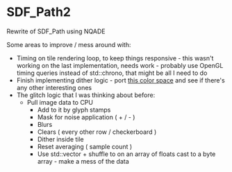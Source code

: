# SDF_Path2
Rewrite of SDF_Path using NQADE

Some areas to improve / mess around with:
- Timing on tile rendering loop, to keep things responsive - this wasn't working on the last implementation, needs work - probably use OpenGL timing queries instead of std::chrono, that might be all I need to do
- Finish implementing dither logic - port [this color space](https://bottosson.github.io/posts/colorpicker/) and see if there's any other interesting ones
- The glitch logic that I was thinking about before:
  - Pull image data to CPU
    - Add to it by glyph stamps
    - Mask for noise application ( + / - )
    - Blurs
    - Clears ( every other row / checkerboard )
    - Dither inside tile
    - Reset averaging ( sample count )
    - Use std::vector + shuffle to on an array of floats cast to a byte array - make a mess of the data
